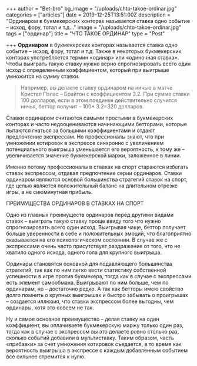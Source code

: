 +++
author = "Bet-bro"
bg_image = "/uploads/chto-takoe-ordinar.jpg"
categories = ["articles"]
date = 2019-12-25T13:51:00Z
description = "Ординаром в букмекерских конторах называется ставка одно событие – исход, фору, тотал и т.д..."
image = "/uploads/chto-takoe-ordinar.jpg"
tags = ["ординар"]
title = "ЧТО ТАКОЕ ОРДИНАР"
type = "Post"

+++
**Ординаром** в букмекерских конторах называется ставка одно событие – исход, фору, тотал и т.д. Также в некоторых букмекерских конторах употребляется термин «одинар» или «одиночная ставка». Чтобы выиграть такую ставку нужно верно спрогнозировать всего один исход с определенным коэффициентом, который при выигрыше умножится на сумму ставки.

> Например, вы делаете ставку ординаром на ничью в матче Кристал Пэлас – Брайтон с коэффициентом 3.2. При сумме ставки 100 долларов, если в этом поединке действительно случится ничья, беттор получит – 100* 3.2=320 долларов.

Ставки ординаром считаются самыми простыми в букмекерских конторах и часто недооцениваются начинающими бетторами, которые пытаются гнаться за большими коэффициентами и отдают предпочтение экспрессам. Но профессионалы знают, что при умножении котировок в экспрессе синхронно с увеличением потенциального выигрыша уменьшается его вероятность, к тому же – увеличивается значение букмекерской маржи, заложенное в линии.

Именно потому профессионалы в ставках на спорт стараются избегать ставок экспрессом, отдавая предпочтение серии ординаров. Ставки ординаром являются основой большинства стратегий ставок на спорт, где целью является положительный баланс на длительном отрезке игры, а не сиюминутная прибыль.

ПРЕИМУЩЕСТВА ОРДИНАРОВ В СТАВКАХ НА СПОРТ

Одно из главных преимуществ ординаров перед другими видами ставок – выиграть такую ставку проще ввиду того что нужно спрогнозировать всего один исход. Выигрывая чаще, беттор получает больше уверенности в себе и положительных эмоций, что благоприятно сказывается на его психологическом состоянии. В случае же с экспрессами очень часто присутствует раздражение от того, что не хватило одного исхода, одного гола для крупного выигрыша.

Ординары становятся основной для подавляющего большинства стратегий, так как по ним легко вести статистику собственной успешности в игре против букмекера, тогда как в случае с экспрессами есть элемент самообмана. Выигрывают по ним больше, чем по ординарам, но – достаточно редко. А так как бетторы имею свойство долго помнить о крупных выигрышах и быстро забывать о проигрышах – создается иллюзия, что ставки экспрессом более выгодны, чем ординары, хотя это совсем не так.

Ну и самое основное преимущество – делая ставку на один коэффициент, вы оплачиваете букмекерскую маржу только один раз, тогда как в случае с экспрессом вы это делаете ровно столько раз, сколько событий добавили в мультиставку. Таким образом, часть «прибавки» за счет умножения котировок съедается, в то время как вероятность выигрыша в экспрессе с каждым добавленным событием все сильнее стремится к нулю.